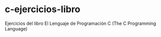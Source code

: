 # c-ejercicios-libro
Ejercicios del libro El Lenguaje de Programación C (The C Programming Language)
